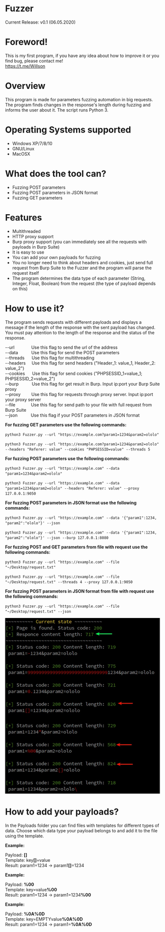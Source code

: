
# Fuzzer
Current Release: v0.1 (06.05.2020)

# Foreword!
This is my first program, if you have any idea about how to improve it or you find bug, please contact me!  
https://t.me/WiIIson

# Overview
This program is made for parameters fuzzing automation in big requests. The program finds changes in the response's length during fuzzing and informs the user about it. The script runs Python 3.

# Operating Systems supported
- Windows XP/7/8/10
- GNU/Linux
- MacOSX

# What does the tool can?
- Fuzzing POST parameters
- Fuzzing POST parameters in JSON format
- Fuzzing GET parameters

# Features
- Multithreaded
- HTTP proxy support
- Burp proxy support (you can immediately see all the requests with payloads in Burp Suite)
- It is easy to use
- You can add your own payloads for fuzzing
- You no longer need to think about headers and cookies, just send full request from Burp Suite to the Fuzzer and the program will parse the request itself
- The program determines the data type of each parameter (String, Integer, Float, Boolean) from the request (the type of payload depends on this)

# How to use it?
The program sends requests with different payloads and displays a message if the length of the response with the sent payload has changed. You must pay attention to the length of the response and the status of the response.

  --url&nbsp;&nbsp;&nbsp;&nbsp;&nbsp;&nbsp;&nbsp;&nbsp;&nbsp;&nbsp;&nbsp;&nbsp;&nbsp;&nbsp;Use this flag to send the url of the address  
  --data&nbsp;&nbsp;&nbsp;&nbsp;&nbsp;&nbsp;&nbsp;&nbsp;&nbsp;&nbsp;&nbsp;Use this flag for send the POST parameters  
  --threads&nbsp;&nbsp;&nbsp;&nbsp;&nbsp;&nbsp;Use this flag for multithreading  
  --headers&nbsp;&nbsp;&nbsp;&nbsp;&nbsp;Use this flag for send headers ("Header_1: value_1, Header_2: value_2")  
  --cookies&nbsp;&nbsp;&nbsp;&nbsp;&nbsp;&nbsp;Use this flag for send cookies ("PHPSESSID_1=value_1; PHPSESSID_2=value_2")  
  --burp&nbsp;&nbsp;&nbsp;&nbsp;&nbsp;&nbsp;&nbsp;&nbsp;&nbsp;&nbsp;&nbsp;Use this flag for get result in Burp. Input ip:port your Burp Suite proxy  
  --proxy&nbsp;&nbsp;&nbsp;&nbsp;&nbsp;&nbsp;&nbsp;&nbsp;&nbsp;Use this flag for requests through proxy server. Input ip:port your proxy server  
  --file&nbsp;&nbsp;&nbsp;&nbsp;&nbsp;&nbsp;&nbsp;&nbsp;&nbsp;&nbsp;&nbsp;&nbsp;&nbsp;Use this flag for send path to your file with  full request from Burp Suite   
  --json&nbsp;&nbsp;&nbsp;&nbsp;&nbsp;&nbsp;&nbsp;&nbsp;&nbsp;&nbsp;&nbsp;Use this flag if your POST parameters in JSON format  

__For fuzzing GET parameters use the following commands:__  

`python3 Fuzzer.py --url "https://example.com?param1=1234&param2=ololo"`  

`python3 Fuzzer.py --url "https://example.com?param1=1234&param2=ololo" --headers "Referer: value" --cookies "PHPSESSID=value" --threads 5`

__For fuzzing POST parameters use the following commands:__  

`python3 Fuzzer.py --url "https://example.com" --data "param1=1234&param2=ololo"`

`python3 Fuzzer.py --url "https://example.com" --data "param1=1234&param2=ololo" --headers "Referer: value" --proxy 127.0.0.1:9050`

__For fuzzing POST parameters in JSON format use the following commands:__  

`python3 Fuzzer.py --url "https://example.com" --data '{"param1":1234, "param2":"ololo"}' --json`

`python3 Fuzzer.py --url "https://example.com" --data '{"param1":1234, "param2":"ololo"}' --json --burp 127.0.0.1:8080`

__For fuzzing POST and GET parameters from file with request use the following commands:__  

`python3 Fuzzer.py --url "https://example.com" --file "~/Desktop/request.txt"`  

`python3 Fuzzer.py --url "https://example.com" --file "~/Desktop/request.txt" --threads 4 --proxy 127.0.0.1:9050`  

__For fuzzing POST parameters in JSON format from file with request use the following commands:__  

`python3 Fuzzer.py --url "https://example.com" --file "~/Desktop/request.txt" --json`  

![Альтернативный текст](https://github.com/WiIs0n/Fuzzer/blob/master/README_img/img1.jpg)

# How to add your payloads?
In the Payloads folder you can find files with templates for different types of data. Choose which data type your payload belongs to and add it to the file using the template.

__Example:__

Payload: <b>[]</b>  
Template: key<b>[]</b>=value  
Result: param1=1234  ->  param1<b>[]</b>=1234  

__Example:__

Payload: <b>%00</b>  
Template: key=value<b>%00</b>  
Result: param1=1234  ->  param1=1234<b>%00</b>  

__Example:__

Payload: <b>%0A%0D</b>  
Template: key=EMPTYvalue<b>%0A%0D</b>  
Result: param1=1234  ->  param1=<b>%0A%0D</b>  

